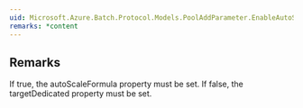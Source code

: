```yaml
---  
uid: Microsoft.Azure.Batch.Protocol.Models.PoolAddParameter.EnableAutoScale  
remarks: *content  
---  
```

  
## Remarks  
 If true, the autoScaleFormula property must be set. If false, the             targetDedicated property must be set.
